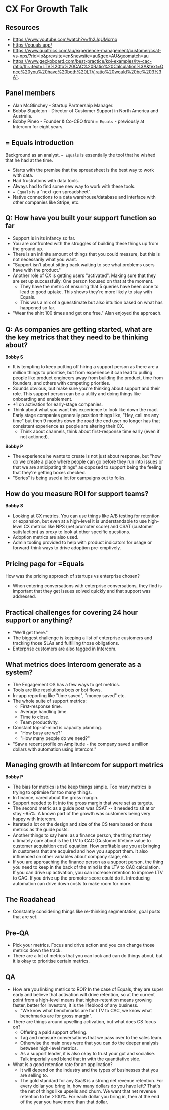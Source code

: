 # CX For Growth Talk

## Resources

- https://www.youtube.com/watch?v=fh2JqUMcrno
- https://equals.app/
- https://www.qualtrics.com/au/experience-management/customer/csat-vs-nps/?rid=ip&prevsite=en&newsite=au&geo=AU&geomatch=au
- https://www.geckoboard.com/best-practice/kpi-examples/ltv-cac-ratio/#:~:text=LTV%20to%20CAC%20Ratio%20Calculation%3A&text=Once%20you%20have%20both%20LTV,ratio%20would%20be%203%3A1.

## Panel members

- Alan McGlinchey - Startup Partnership Manager.
- Bobby Stapleton - Director of Customer Support in North America and Australia.
- Bobby Pineo - Founder & Co-CEO from `= Equals` - previously at Intercom for eight years.

## = Equals introduction

Background as an analyst. `= Equals` is essentially the tool that he wished that he had at the time.

- Starts with the premise that the spreadsheet is the best way to work with data.
- Had frustrations with data tools.
- Always had to find some new way to work with these tools.
- `= Equals` is a "next-gen spreadsheet".
- Native connections to a data warehouse/database and interface with other companies like Stripe, etc.

## Q: How have you built your support function so far

- Support is in its infancy so far.
- You are confronted with the struggles of building these things up from the ground up.
- There is an infinite amount of things that you could measure, but this is not necessarily what you want.
- "Support isn't about sitting back waiting to see what problems users have with the product."
- Another role of CX is getting users "activated". Making sure that they are set up successfully. One person focused on that at the moment.
  - They have the metric of ensuring that 5 queries have been done to lead to good uptake. This shows they're more likely to stay with Equals.
  - This was a mix of a guesstimate but also intuition based on what has happened so far.
- "Wear the shirt 100 times and get one free." Alan enjoyed the approach.

## Q: As companies are getting started, what are the key metrics that they need to be thinking about?

**Bobby S**

- It is tempting to keep putting off hiring a support person as there are a million things to prioritise, but from experience it can lead to pulling people like product engineers away from building the product, time from founders, and others with competing priorities.
- Sounds obvious, but make sure you're thinking about support and their role. This support person can be a utility and doing things like onboarding and enablement.
- +1 on activation for early-stage companies.
- Think about what you want this experience to look like down the road. Early stage companies generally position things like, "Hey, call me any time" but then 9 months down the road the end user no longer has that consistent experience as people are altering their CX.
  - Think about channels, think about first-response time early (even if not actioned).

**Bobby P**

- The experience he wants to create is not just about response, but "how do we create a place where people can go before they run into issues or that we are anticipating things" as opposed to support being the feeling that they're getting boxes checked.
- "Series" is being used a lot for campaigns out to folks.

## How do you measure ROI for support teams?

**Bobby S**

- Looking at CX metrics. You can use things like A/B testing for retention or expansion, but even at a high-level it is understandable to use high-level CX metrics like NPS (net promoter score) and CSAT (customer satisfaction) as proxy to look at other specific questions.
- Adoption metrics are also used.
- Admin tooling provided to help with product indicators for usage or forward-think ways to drive adoption pre-emptively.

## Pricing page for =Equals

How was the pricing approach of startups vs enterprise chosen?

- When entering conversations with enterprise conversations, they find is important that they get issues solved quickly and that support was addressed.

## Practical challenges for covering 24 hour support or anything?

- "We'll get there."
- The biggest challenge is keeping a list of enterprise customers and tracking those SLAs and fulfilling those obligations.
- Enterprise customers are also tagged in Intercom.

## What metrics does Intercom generate as a system?

- The Engagement OS has a few ways to get metrics.
- Tools are like resolutions bots or bot flows.
- In-app reporting like "time saved", "money saved" etc.
- The whole suite of support metrics:
  - First-response time.
  - Average handling time.
  - Time to close.
  - Team productivity.
- Constant top-of-mind is capacity planning.
  - "How busy are we?"
  - "How many people do we need?"
- "Saw a recent profile on Amplitude - the company saved a million dollars with automation using Intercom."

## Managing growth at Intercom for support metrics

**Bobby P**

- The bias for metrics is the keep things simple. Too many metrics is trying to optimise for too many things.
- In finance, cared about the gross margin.
- Support needed to fit into the gross margin that were set as targets.
- The second metric as a guide post was CSAT -- it needed to sit at or stay ~95%. A known part of the growth was customers being very happy with Intercom.
- Iterated a lot on the design and size of the CS team based on those metrics as the guide posts.
- Another things to say here: as a finance person, the thing that they ultimately care about is the LTV to CAC (Customer lifetime value to customer acquisition cost) equation. How profitable are you at bringing in customers that are acquired and how you support them. It also influenced on other variables about company stage, etc.
- If you are approaching the finance person as a support person, the thing you need to keep in the back of the mind is the LTV to CAC calculation. If you can drive up activation, you can increase retention to improve LTV to CAC. If you drive up the promoter score could do it. Introducing automation can drive down costs to make room for more.

## The Roadahead

- Constantly considering things like re-thinking segmentation, goal posts that are set.

## Pre-QA

- Pick your metrics. Focus and drive action and you can change those metrics down the track.
- There are a lot of metrics that you can look and can do things about, but it is okay to prioritise certain metrics.

## QA

- How are you linking metrics to ROI? In the case of Equals, they are super early and believe that activation will drive retention, so at the current point from a high-level means that higher-retention means growing faster, better for investors, it is the lifeblood of any business.
  - "We know what benchmarks are for LTV to CAC, we know what benchmarks are for gross margin".
- There are things around upselling activation, but what does CS focus on?
  - Offering a paid support offering.
  - Tag and measure conversations that we pass over to the sales team.
  - Otherwise the main ones were that you can do the deeper analysis between high-level metrics.
  - As a support leader, it is also okay to trust your gut and socialise. Talk imperially and blend that in with the quantitative side.
- What is a good retention rate for an application?
  - It will depend on the industry and the types of businesses that you are selling to.
  - The gold standard for any SaaS is a strong net revenue retention. For every dollar you bring in, how many dollars do you have left? That's the net of things like upsells and churn. We want that net revenue retention to be >100%. For each dollar you bring in, then at the end of the year you have more than that dollar.

